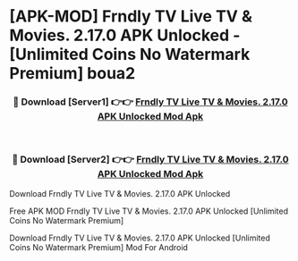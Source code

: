 # [APK-MOD] Frndly TV  Live TV & Movies. 2.17.0 APK Unlocked - [Unlimited Coins No Watermark Premium] boua2



<div align="center">
<h3>🔴 Download [Server1] 👉👉 <a href="https://momento.my/?title=Frndly_TV__Live_TV_&_Movies._2.17.0_APK_Unlocked">Frndly TV  Live TV & Movies. 2.17.0 APK Unlocked Mod Apk</a></h3><br>

<h3>🔴 Download [Server2] 👉👉 <a href="https://momento.my/?title=Frndly_TV__Live_TV_&_Movies._2.17.0_APK_Unlocked">Frndly TV  Live TV & Movies. 2.17.0 APK Unlocked Mod Apk</a></h3>
</div>



Download Frndly TV  Live TV & Movies. 2.17.0 APK Unlocked 

Free APK MOD Frndly TV  Live TV & Movies. 2.17.0 APK Unlocked [Unlimited Coins No Watermark Premium]

Download Frndly TV  Live TV & Movies. 2.17.0 APK Unlocked [Unlimited Coins No Watermark Premium] Mod For Android
